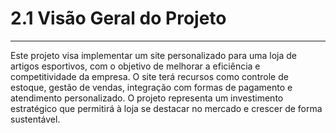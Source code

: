 # 2.1 Visão Geral do Projeto

---

Este projeto visa implementar um site personalizado para uma loja de artigos esportivos, com o objetivo de melhorar a eficiência e competitividade da empresa. O site terá recursos como controle de estoque, gestão de vendas, integração com formas de pagamento e atendimento personalizado. O projeto representa um investimento estratégico que permitirá à loja se destacar no mercado e crescer de forma sustentável.
